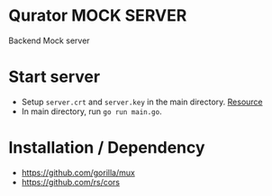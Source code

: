 # Qurator MOCK SERVER

Backend Mock server

# Start server

- Setup `server.crt` and `server.key` in the main directory. [Resource](https://github.com/denji/golang-tls)
- In main directory, run `go run main.go`.

<!-- Start server with `launch.sh` -->

<!-- ## Linux or Mac

```bash
gin --path main --port 8000 run main/main.go
```

## Windows

```bash
%GOPATH%\BIN\gin.exe --path main --port 8000 run main/main.go
``` -->

# Installation / Dependency

<!-- - https://github.com/codegangsta/gin -->

- https://github.com/gorilla/mux
- https://github.com/rs/cors
